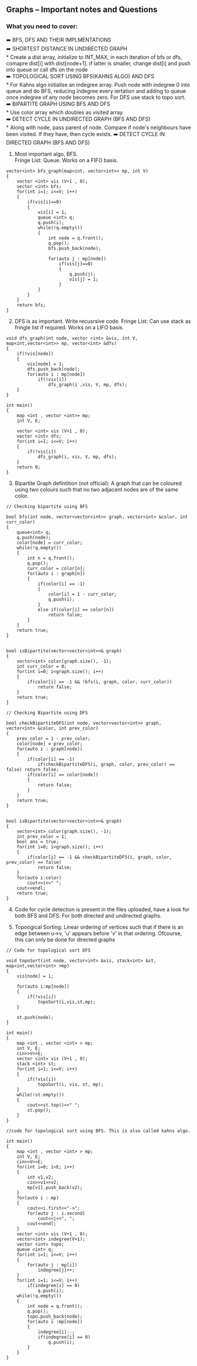 ## Graphs – Important notes and Questions

### What you need to cover: 
➡️ BFS, DFS AND THEIR IMPLMENTATIONS <br>
➡️ SHORTEST DISTANCE IN UNDIRECTED GRAPH <br>
	* Create a dist array, initialize to INT_MAX, in each iteration of bfs or dfs, comapre dist[i] with dist[node+1]. if latter is smaller, change dist[i] and push into queue or call dfs on the node <br>
➡️ TOPOLOGICAL SORT USING BFS(KAHNS ALGO) AND DFS <br>
	* For Kahns algo initialise an indegree array. Push node with indegree 0 into queue and do BFS, reducing indegree every iertation and adding to queue once indegree of any node becomes zero. For DFS use stack to topo sort. <br>
➡️ BIPARTITE GRAPH USING BFS AND DFS <br>
	* Use color array which doubles as visited array. <br>
➡️ DETECT CYCLE IN UNDIRECTED GRAPH (BFS AND DFS) <br>
	* Along with node, pass parent of node. Compare if node's neighbours have been visited. If they have, then cycle exists. 
➡️ DETECT CYCLE IN DIRECTED GRAPH (BFS AND DFS) <br>


1) Most important algo, BFS.  <br>
Fringe List: Queue. Works on a FIFO basis. 
```
vector<int> bfs_graph(map<int, vector<int>> mp, int V)
{
    vector <int> vis (V+1 , 0);
    vector <int> bfs;
    for(int i=1; i<=V; i++)
    {
        if(vis[i]==0)
        {
            vis[i] = 1;
            queue <int> q;
            q.push(i);
            while(!q.empty())
            {
                int node = q.front();
                q.pop();
                bfs.push_back(node);

                for(auto j : mp[node])
                    if(vis[j]==0)
                    {
                        q.push(j);
                        vis[j] = 1;
                    }
            }
        }
    }
    return bfs;
}
```

2) DFS is as important. Write recusrsive code. 
Fringe List: Can use stack as fringle list if required. Works on a LIFO basis. 
```
void dfs_graph(int node, vector <int> &vis, int V, map<int,vector<int>> mp, vector<int> &dfs)
{
    if(!vis[node])
    {
        vis[node] = 1;
        dfs.push_back(node);
        for(auto i : mp[node])
            if(!vis[i])
                dfs_graph(i ,vis, V, mp, dfs);
    }
}

int main() 
{
    map <int , vector <int>> mp;
    int V, E;
 
    vector <int> vis (V+1 , 0);
    vector <int> dfs;
    for(int i=1; i<=V; i++)
    {
        if(!vis[i])
            dfs_graph(i, vis, V, mp, dfs);
    }
    return 0;
}

```

3)  Bipartite Graph defintition (not official): A graph that can be coloured using two colours such that no two adjacent nodes are of the same color. <br>  
```
// Checking bipartite using BFS

bool bfs(int node, vector<vector<int>> graph, vector<int> &color, int curr_color)
{
    queue<int> q;
    q.push(node);
    color[node] = curr_color;
    while(!q.empty())
    {
        int n = q.front();
        q.pop();
        curr_color = color[n];
        for(auto i : graph[n])
        {
            if(color[i] == -1)
            {
                color[i] = 1 - curr_color;
                q.push(i);
            }
            else if(color[i] == color[n])
                return false;
        }
    }
    return true;
}


bool isBipartite(vector<vector<int>>& graph) 
{
    vector<int> color(graph.size(), -1);
    int curr_color = 0;
    for(int i=0; i<graph.size(); i++)
    {
        if(color[i] == -1 && !bfs(i, graph, color, curr_color))
            return false;
    }
    return true;
}

```
```
// Checking Bipartite using DFS

bool checkBipartiteDFS(int node, vector<vector<int>> graph, vector<int> &color, int prev_color)
{
    prev_color = 1 - prev_color;
    color[node] = prev_color;
    for(auto i : graph[node])
    {
        if(color[i] == -1)
            if(checkBipartiteDFS(i, graph, color, prev_color) == false) return false;
        if(color[i] == color[node])
        {
            return false;
        }
    }
    return true;
}


bool isBipartite(vector<vector<int>>& graph) 
{
    vector<int> color(graph.size(), -1);
    int prev_color = 1;
    bool ans = true;
    for(int i=0; i<graph.size(); i++)
    {
        if(color[i] == -1 && checkBipartiteDFS(i, graph, color, prev_color) == false)
            return false;
    }
    for(auto i:color)
        cout<<i<<" ";
    cout<<endl;
    return true;
}
```

4) Code for cycle detection is present in the files uploaded, have a look for both BFS and DFS. For both directed and undirected graphs. <br>

5) Topoogical Sorting: Linear ordering of vertices such that if there is an edge between u->v, 'u' appears before 'v' in that ordering. Ofcourse, this can only be done for directed graphs <br>
```
// Code for topological sort DFS

void topoSort(int node, vector<int> &vis, stack<int> &st, map<int,vector<int> >mp)
{
    vis[node] = 1;

    for(auto i:mp[node])
    {
        if(!vis[i])
            topoSort(i,vis,st,mp);
    }

    st.push(node);
}

int main() 
{
    map <int , vector <int> > mp;
    int V, E;
    cin>>V>>E;
    vector <int> vis (V+1 , 0);
    stack <int> st;
    for(int i=1; i<=V; i++)
    {
        if(!vis[i])
            topoSort(i, vis, st, mp);
    }
    while(!st.empty())
    {
        cout<<st.top()<<" ";
        st.pop();
    }
}
```
```
//code for topological sort using BFS. This is also called kahns algo. 

int main() 
{
    map <int , vector <int> > mp;
    int V, E;
    cin>>V>>E;
    for(int i=0; i<E; i++)
    {
        int v1,v2;
        cin>>v1>>v2;
        mp[v1].push_back(v2);
    }
	for(auto i : mp)
    {
        cout<<i.first<<"->";
        for(auto j : i.second)
            cout<<j<<", ";
        cout<<endl;
    }
    vector <int> vis (V+1 , 0);
    vector<int> indegree(V+1);
    vector <int> topo;
    queue <int> q;
    for(int i=1; i<=V; i++)
    {
        for(auto j : mp[i])
            indegree[j]++;
    }
    for(int i=1; i<=V; i++)
        if(indegree[i] == 0)
            q.push(i);
    while(!q.empty())
    {
        int node = q.front();
        q.pop();
        topo.push_back(node);
        for(auto i :mp[node])
        {
            indegree[i]--;
            if(indegree[i] == 0)
                q.push(i);
        }
    }
}

```
